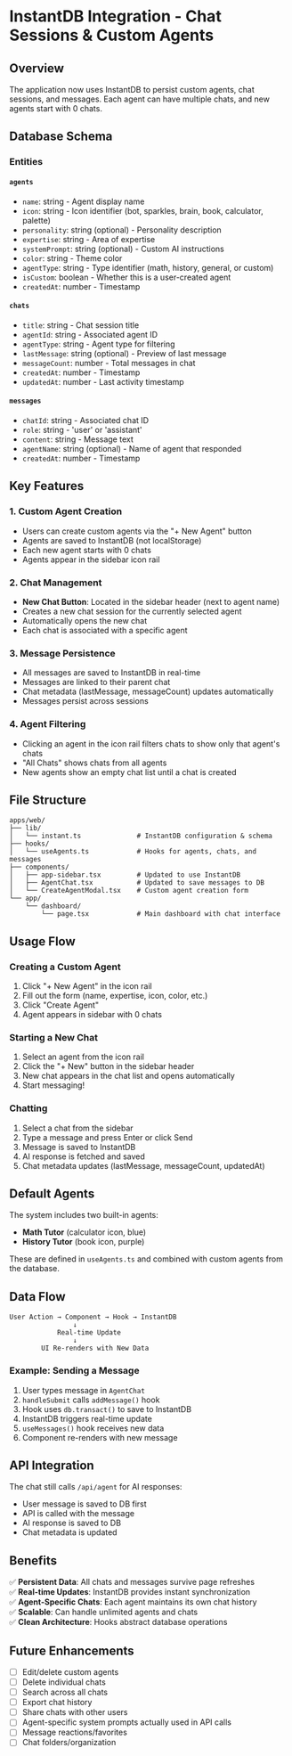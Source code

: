 # InstantDB Integration - Chat Sessions & Custom Agents

## Overview
The application now uses InstantDB to persist custom agents, chat sessions, and messages. Each agent can have multiple chats, and new agents start with 0 chats.

## Database Schema

### Entities

#### `agents`
- `name`: string - Agent display name
- `icon`: string - Icon identifier (bot, sparkles, brain, book, calculator, palette)
- `personality`: string (optional) - Personality description
- `expertise`: string - Area of expertise
- `systemPrompt`: string (optional) - Custom AI instructions
- `color`: string - Theme color
- `agentType`: string - Type identifier (math, history, general, or custom)
- `isCustom`: boolean - Whether this is a user-created agent
- `createdAt`: number - Timestamp

#### `chats`
- `title`: string - Chat session title
- `agentId`: string - Associated agent ID
- `agentType`: string - Agent type for filtering
- `lastMessage`: string (optional) - Preview of last message
- `messageCount`: number - Total messages in chat
- `createdAt`: number - Timestamp
- `updatedAt`: number - Last activity timestamp

#### `messages`
- `chatId`: string - Associated chat ID
- `role`: string - 'user' or 'assistant'
- `content`: string - Message text
- `agentName`: string (optional) - Name of agent that responded
- `createdAt`: number - Timestamp

## Key Features

### 1. Custom Agent Creation
- Users can create custom agents via the "+ New Agent" button
- Agents are saved to InstantDB (not localStorage)
- Each new agent starts with 0 chats
- Agents appear in the sidebar icon rail

### 2. Chat Management
- **New Chat Button**: Located in the sidebar header (next to agent name)
- Creates a new chat session for the currently selected agent
- Automatically opens the new chat
- Each chat is associated with a specific agent

### 3. Message Persistence
- All messages are saved to InstantDB in real-time
- Messages are linked to their parent chat
- Chat metadata (lastMessage, messageCount) updates automatically
- Messages persist across sessions

### 4. Agent Filtering
- Clicking an agent in the icon rail filters chats to show only that agent's chats
- "All Chats" shows chats from all agents
- New agents show an empty chat list until a chat is created

## File Structure

```
apps/web/
├── lib/
│   └── instant.ts              # InstantDB configuration & schema
├── hooks/
│   └── useAgents.ts            # Hooks for agents, chats, and messages
├── components/
│   ├── app-sidebar.tsx         # Updated to use InstantDB
│   ├── AgentChat.tsx           # Updated to save messages to DB
│   └── CreateAgentModal.tsx    # Custom agent creation form
└── app/
    └── dashboard/
        └── page.tsx            # Main dashboard with chat interface
```

## Usage Flow

### Creating a Custom Agent
1. Click "+ New Agent" in the icon rail
2. Fill out the form (name, expertise, icon, color, etc.)
3. Click "Create Agent"
4. Agent appears in sidebar with 0 chats

### Starting a New Chat
1. Select an agent from the icon rail
2. Click the "+ New" button in the sidebar header
3. New chat appears in the chat list and opens automatically
4. Start messaging!

### Chatting
1. Select a chat from the sidebar
2. Type a message and press Enter or click Send
3. Message is saved to InstantDB
4. AI response is fetched and saved
5. Chat metadata updates (lastMessage, messageCount, updatedAt)

## Default Agents

The system includes two built-in agents:
- **Math Tutor** (calculator icon, blue)
- **History Tutor** (book icon, purple)

These are defined in `useAgents.ts` and combined with custom agents from the database.

## Data Flow

```
User Action → Component → Hook → InstantDB
                ↓
            Real-time Update
                ↓
        UI Re-renders with New Data
```

### Example: Sending a Message
1. User types message in `AgentChat`
2. `handleSubmit` calls `addMessage()` hook
3. Hook uses `db.transact()` to save to InstantDB
4. InstantDB triggers real-time update
5. `useMessages()` hook receives new data
6. Component re-renders with new message

## API Integration

The chat still calls `/api/agent` for AI responses:
- User message is saved to DB first
- API is called with the message
- AI response is saved to DB
- Chat metadata is updated

## Benefits

✅ **Persistent Data**: All chats and messages survive page refreshes  
✅ **Real-time Updates**: InstantDB provides instant synchronization  
✅ **Agent-Specific Chats**: Each agent maintains its own chat history  
✅ **Scalable**: Can handle unlimited agents and chats  
✅ **Clean Architecture**: Hooks abstract database operations  

## Future Enhancements

- [ ] Edit/delete custom agents
- [ ] Delete individual chats
- [ ] Search across all chats
- [ ] Export chat history
- [ ] Share chats with other users
- [ ] Agent-specific system prompts actually used in API calls
- [ ] Message reactions/favorites
- [ ] Chat folders/organization
